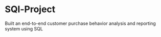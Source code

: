 # SQl-Project
Built an end-to-end customer purchase behavior
analysis and reporting system using SQL
